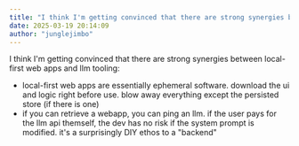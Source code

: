 ```yaml
---
title: "I think I'm getting convinced that there are strong synergies between local-first web apps and..."
date: 2025-03-19 20:14:09
author: "junglejimbo"
---
```


I think I'm getting convinced that there are strong synergies between local-first web apps and llm tooling:
- local-first web apps are essentially ephemeral software. download the ui and logic right before use. blow away everything except the persisted store (if there is one)
- if you can retrieve a webapp, you can ping an llm. if the user pays for the llm api themself, the dev has no risk if the system prompt is modified. it's a surprisingly DIY ethos to a "backend"